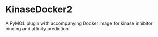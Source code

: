 # KinaseDocker2
A PyMOL plugin with accompanying Docker image for kinase inhibitor binding and affinity prediction
